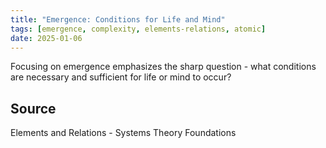 ```yaml
---
title: "Emergence: Conditions for Life and Mind"
tags: [emergence, complexity, elements-relations, atomic]
date: 2025-01-06
---
```


Focusing on emergence emphasizes the sharp question - what conditions are necessary and sufficient for life or mind to occur?

## Source
Elements and Relations - Systems Theory Foundations 